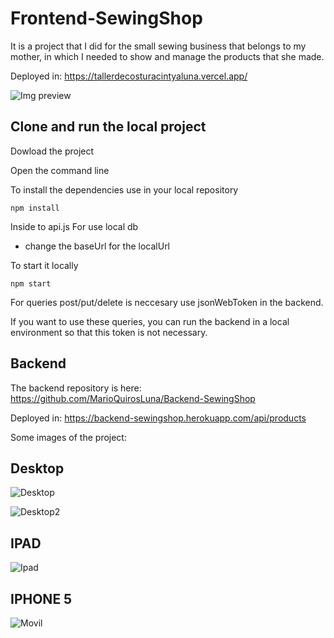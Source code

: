 # Frontend-SewingShop
It is a project that I did for the small sewing business that belongs to my mother, in which I needed to show and manage the products that she made.

Deployed in: https://tallerdecosturacintyaluna.vercel.app/

![Img preview](https://res.cloudinary.com/dusx4zdpz/image/upload/v1638990442/portfolio/portfolio/TallerdeCostura_jhuarb.png)

## Clone and run the local project

Dowload the project

Open the command line

To install the dependencies use in your local repository

    npm install

Inside to api.js
For use local db
* change the baseUrl for the localUrl

To start it locally
    
    npm start

For queries post/put/delete is neccesary use jsonWebToken in the backend.

If you want to use these queries, you can run the backend in a local environment so that this token is not necessary.

## Backend

The backend repository is here: https://github.com/MarioQuirosLuna/Backend-SewingShop

Deployed in: https://backend-sewingshop.herokuapp.com/api/products

Some images of the project:

## Desktop

![Desktop](https://user-images.githubusercontent.com/37676736/143901661-77a60b68-db66-4ebc-810c-caf82925b6e5.png)


![Desktop2](https://user-images.githubusercontent.com/37676736/143901677-3317b8da-0226-4fca-81ee-5fb79b281e65.png)

## IPAD

![Ipad](https://user-images.githubusercontent.com/37676736/143901704-4b5f6bf0-c8e2-419b-bfba-ecea82337631.png)


## IPHONE 5

![Movil](https://user-images.githubusercontent.com/37676736/143901744-3c45c9b2-8eed-4449-9135-873143f01978.png)


